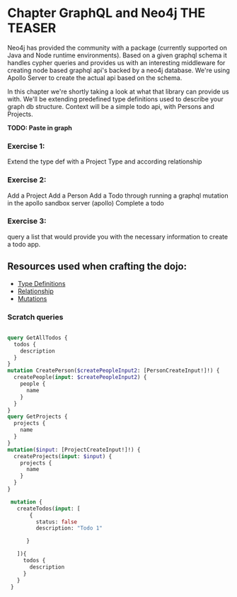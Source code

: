 # Chapter GraphQL and Neo4j THE TEASER
Neo4j has provided the community with a package (currently supported on Java and Node runtime environments).
Based on a given graphql schema it handles cypher queries and provides us with an interesting middleware for creating node based graphql api's backed by a neo4j database.
We're using Apollo Server to create the actual api based on the schema.

In this chapter we're shortly taking a look at what that library can provide us with. We'll be extending predefined type definitions used to describe your graph db structure.
Context will be a simple todo api, with Persons and Projects.

**TODO: Paste in graph**

### Exercise 1:
Extend the type def with a Project Type and according relationship

### Exercise 2:
Add a Project
Add a Person
Add a Todo through running a graphql mutation in the apollo sandbox server (apollo)
Complete a todo

### Exercise 3:
query a list that would provide you with the necessary information to create a todo app.


## Resources used when crafting the dojo:
- [Type Definitions](https://neo4j.com/docs/graphql-manual/current/type-definitions/)
- [Relationship](https://neo4j.com/docs/graphql-manual/current/type-definitions/relationships/)
- [Mutations](https://neo4j.com/docs/graphql-manual/current/mutations/)



### Scratch queries

```graphql

query GetAllTodos {
  todos {
    description
  }
}
mutation CreatePerson($createPeopleInput2: [PersonCreateInput!]!) {
  createPeople(input: $createPeopleInput2) {
    people {
      name
    }
  }
}
query GetProjects {
  projects {
    name
  }
}
mutation($input: [ProjectCreateInput!]!) {
  createProjects(input: $input) {
    projects {
      name
    }
  }
}

 mutation {
   createTodos(input: [
       {
         status: false
         description: "Todo 1"

      }

   ]){
     todos {
       description
     }
   }
 }


```